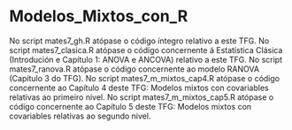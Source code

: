 # Modelos_Mixtos_con_R
No script mates7_gh.R atópase o código íntegro relativo a este TFG.
No script mates7_clasica.R atópase o código concernente á Estatística Clásica (Introdución e Capítulo 1: ANOVA e ANCOVA) relativo a este TFG.
No script mates7_ranova.R atópase o código concernente ao modelo RANOVA (Capítulo 3 do TFG).
No script mates7_m_mixtos_cap4.R atópase o código concernente ao Capítulo 4 deste TFG: Modelos mixtos con covariables relativas ao primeiro nivel.
No script mates7_m_mixtos_cap5.R atópase o código concernente ao Capítulo 5 deste TFG: Modelos mixtos con covariables relativas ao segundo nivel.
